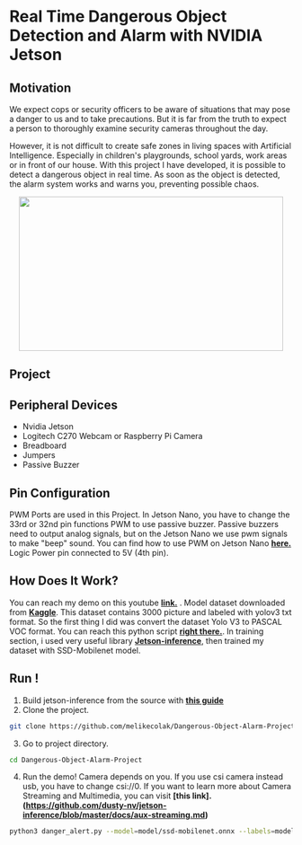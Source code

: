 # Real Time Dangerous Object Detection and Alarm with NVIDIA Jetson

## Motivation
We expect cops or security officers to be aware of situations that may pose a danger to us and to take precautions. But it is far from the truth to expect a person to thoroughly examine security cameras throughout the day.

However, it is not difficult to create safe zones in living spaces with Artificial Intelligence. Especially in children's playgrounds, school yards, work areas or in front of our house. With this project I have developed, it is possible to detect a dangerous object in real time. As soon as the object is detected, the alarm system works and warns you, preventing possible chaos.
<p align= "center">
<img src="https://user-images.githubusercontent.com/73293751/128674807-f6defe21-cae5-4212-9634-cb0a56c4deda.jpeg" width="470" height="275">
</p>
 
## Project

## Peripheral Devices
- Nvidia Jetson 
- Logitech C270 Webcam or Raspberry Pi Camera
- Breadboard
- Jumpers
- Passive Buzzer

## Pin Configuration
PWM Ports are used in this Project. In Jetson Nano, you have to change the 33rd or 32nd pin functions PWM to use passive buzzer. Passive buzzers need to output analog signals, but on the Jetson Nano we use pwm signals to make "beep" sound. You can find how to use PWM on Jetson Nano **[here.](https://forums.developer.nvidia.com/t/how-do-i-use-pwm-on-jetson-nano/72595/7)** Logic Power pin connected to 5V (4th pin).

## How Does It Work?
You can reach my demo on this youtube **[link.](https://youtu.be/qKqjXZwpTS4)** . Model dataset downloaded from **[Kaggle](https://www.kaggle.com/atulyakumar98/gundetection)**. This dataset contains 3000 picture and labeled with yolov3 txt format. So the first thing I did was convert the dataset Yolo V3 to PASCAL VOC format. You can reach this python script **[right there.](https://github.com/melikecolak/Dangerous-Object-Alarm-Project/blob/main/txt-to-xml.py)**. 
In training section, i used very useful library  **[Jetson-inference](https://github.com/dusty-nv/jetson-inference)**, then trained my dataset with SSD-Mobilenet model.

## Run !
1. Build jetson-inference from the source with  **[this guide](https://github.com/dusty-nv/jetson-inference/blob/master/docs/building-repo-2.md)**
2. Clone the project.
``` bash
git clone https://github.com/melikecolak/Dangerous-Object-Alarm-Project.git
```
3. Go to project directory.
``` bash
cd Dangerous-Object-Alarm-Project
```
4. Run the demo!
Camera depends on you. If you use csi camera instead usb, you have to change csi://0. If you want to learn more about Camera Streaming and Multimedia, you can visit **[this link].(https://github.com/dusty-nv/jetson-inference/blob/master/docs/aux-streaming.md)**
``` bash
python3 danger_alert.py --model=model/ssd-mobilenet.onnx --labels=model/labels.txt --input-blob=input_0 --output-cvg=scores --output-bbox=boxes v4l2:///dev/video0
```

